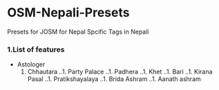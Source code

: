 # OSM-Nepali-Presets
Presets for JOSM for Nepal Spcific Tags in Nepali




### 1.List of features
* Astologer
  1. Chhautara
..1. Party Palace
..1. Padhera
..1. Khet
..1. Bari
..1. Kirana Pasal
..1. Pratikshayalaya
..1. Brida Ashram
..1. Aanath ashram
